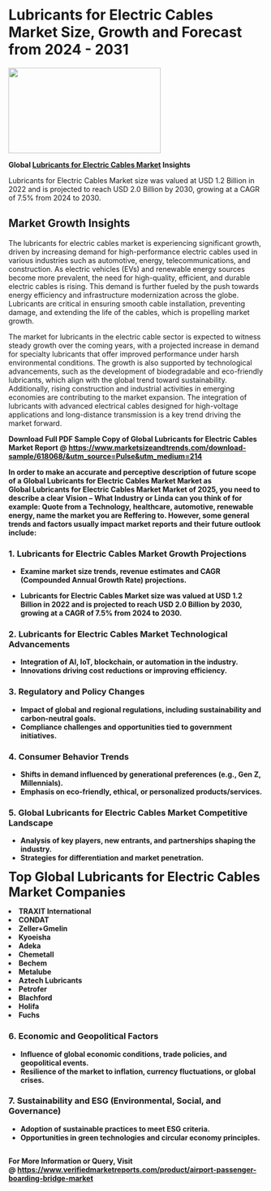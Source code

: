 <H1>Lubricants for Electric Cables Market Size, Growth and Forecast from 2024 - 2031</H1><img class="aligncenter size-medium wp-image-584254" src="https://thirdeyenews.in/wp-content/uploads/2024/09/Global-Market-Research-300x168.jpeg" alt="" width="300" height="168" /><p><strong>Global&nbsp;<a href="https://www.marketsizeandtrends.com/download-sample/618068/&amp;utm_source=Pulse&amp;utm_medium=214">Lubricants for Electric Cables Market</a> Insights</strong></p><p>Lubricants for Electric Cables Market size was valued at USD 1.2 Billion in 2022 and is projected to reach USD 2.0 Billion by 2030, growing at a CAGR of 7.5% from 2024 to 2030.</p><p><h2>Market Growth Insights</h2> <p>The lubricants for electric cables market is experiencing significant growth, driven by increasing demand for high-performance electric cables used in various industries such as automotive, energy, telecommunications, and construction. As electric vehicles (EVs) and renewable energy sources become more prevalent, the need for high-quality, efficient, and durable electric cables is rising. This demand is further fueled by the push towards energy efficiency and infrastructure modernization across the globe. Lubricants are critical in ensuring smooth cable installation, preventing damage, and extending the life of the cables, which is propelling market growth.</p> <p><strong></strong></p> <p>The market for lubricants in the electric cable sector is expected to witness steady growth over the coming years, with a projected increase in demand for specialty lubricants that offer improved performance under harsh environmental conditions. The growth is also supported by technological advancements, such as the development of biodegradable and eco-friendly lubricants, which align with the global trend toward sustainability. Additionally, rising construction and industrial activities in emerging economies are contributing to the market expansion. The integration of lubricants with advanced electrical cables designed for high-voltage applications and long-distance transmission is a key trend driving the market forward.</p> <p><strong></p><p><span class=""><strong>Download Full PDF Sample Copy of Global Lubricants for Electric Cables Market Report</strong> @ <a href="https://www.marketsizeandtrends.com/download-sample/618068/&amp;utm_source=Pulse&amp;utm_medium=214" target="_blank">https://www.marketsizeandtrends.com/download-sample/618068/&amp;utm_source=Pulse&amp;utm_medium=214</a></span></p><p>In order to make an accurate and perceptive description of future scope of a Global&nbsp;Lubricants for Electric Cables Market Market as Global&nbsp;Lubricants for Electric Cables Market Market of 2025, you need to describe a clear Vision &ndash; What Industry or Linda can you think of for example: Quote from a Technology, healthcare, automotive, renewable energy, name the market you are Reffering to. However, some general trends and factors usually impact market reports and their future outlook include:</p><h3>1.&nbsp;<strong>Lubricants for Electric Cables Market Growth Projections</strong></h3><ul><li>Examine market size trends, revenue estimates and CAGR (Compounded Annual Growth Rate) projections.</li><li><p>Lubricants for Electric Cables Market size was valued at USD 1.2 Billion in 2022 and is projected to reach USD 2.0 Billion by 2030, growing at a CAGR of 7.5% from 2024 to 2030.</p></li></ul><h3>2.&nbsp;<strong>Lubricants for Electric Cables Market Technological Advancements</strong></h3><ul><li>Integration of AI, IoT, blockchain, or automation in the industry.</li><li>Innovations driving cost reductions or improving efficiency.</li></ul><h3>3.&nbsp;<strong>Regulatory and Policy Changes</strong></h3><ul><li>Impact of global and regional regulations, including sustainability and carbon-neutral goals.</li><li>Compliance challenges and opportunities tied to government initiatives.</li></ul><h3>4.&nbsp;<strong>Consumer Behavior Trends</strong></h3><ul><li>Shifts in demand influenced by generational preferences (e.g., Gen Z, Millennials).</li><li>Emphasis on eco-friendly, ethical, or personalized products/services.</li></ul><h3>5.&nbsp;<strong>Global Lubricants for Electric Cables Market Competitive Landscape</strong></h3><ul><li>Analysis of key players, new entrants, and partnerships shaping the industry.</li><li>Strategies for differentiation and market penetration.</li></ul><p data-pm-slice="1 1 []"><span style="color: inherit; font-family: inherit; font-size: 25px;">Top Global Lubricants for Electric Cables Market Companies</span></p><div class="" data-test-id=""><p><li>TRAXIT International</li><li> CONDAT</li><li> Zeller+Gmelin</li><li> Kyoeisha</li><li> Adeka</li><li> Chemetall</li><li> Bechem</li><li> Metalube</li><li> Aztech Lubricants</li><li> Petrofer</li><li> Blachford</li><li> Holifa</li><li> Fuchs</li></p></div><h3>6.&nbsp;<strong>Economic and Geopolitical Factors</strong></h3><ul><li>Influence of global economic conditions, trade policies, and geopolitical events.</li><li>Resilience of the market to inflation, currency fluctuations, or global crises.</li></ul><h3>7.&nbsp;<strong>Sustainability and ESG (Environmental, Social, and Governance)</strong></h3><ul><li>Adoption of sustainable practices to meet ESG criteria.</li><li>Opportunities in green technologies and circular economy principles.</li></ul><h2><strong style="font-size: 14px;">For More Information or Query, Visit @&nbsp;</strong><a style="background-color: #ffffff; font-size: 14px;" href="https://www.marketsizeandtrends.com/report/lubricants-for-electric-cables-market/" target="_blank">https://www.verifiedmarketreports.com/product/airport-passenger-boarding-bridge-market</a></h2>
